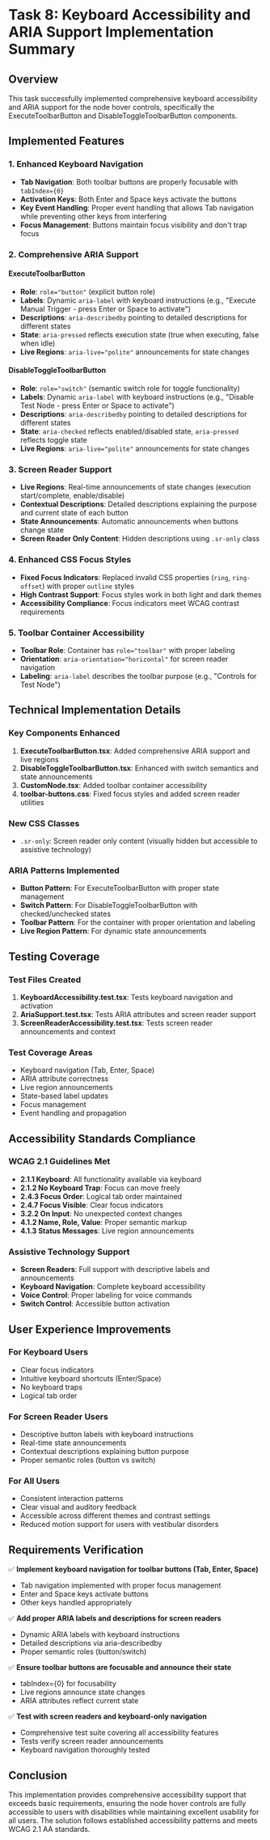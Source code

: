 # Task 8: Keyboard Accessibility and ARIA Support Implementation Summary

## Overview
This task successfully implemented comprehensive keyboard accessibility and ARIA support for the node hover controls, specifically the ExecuteToolbarButton and DisableToggleToolbarButton components.

## Implemented Features

### 1. Enhanced Keyboard Navigation
- **Tab Navigation**: Both toolbar buttons are properly focusable with `tabIndex={0}`
- **Activation Keys**: Both Enter and Space keys activate the buttons
- **Key Event Handling**: Proper event handling that allows Tab navigation while preventing other keys from interfering
- **Focus Management**: Buttons maintain focus visibility and don't trap focus

### 2. Comprehensive ARIA Support

#### ExecuteToolbarButton
- **Role**: `role="button"` (explicit button role)
- **Labels**: Dynamic `aria-label` with keyboard instructions (e.g., "Execute Manual Trigger - press Enter or Space to activate")
- **Descriptions**: `aria-describedby` pointing to detailed descriptions for different states
- **State**: `aria-pressed` reflects execution state (true when executing, false when idle)
- **Live Regions**: `aria-live="polite"` announcements for state changes

#### DisableToggleToolbarButton
- **Role**: `role="switch"` (semantic switch role for toggle functionality)
- **Labels**: Dynamic `aria-label` with keyboard instructions (e.g., "Disable Test Node - press Enter or Space to activate")
- **Descriptions**: `aria-describedby` pointing to detailed descriptions for different states
- **State**: `aria-checked` reflects enabled/disabled state, `aria-pressed` reflects toggle state
- **Live Regions**: `aria-live="polite"` announcements for state changes

### 3. Screen Reader Support
- **Live Regions**: Real-time announcements of state changes (execution start/complete, enable/disable)
- **Contextual Descriptions**: Detailed descriptions explaining the purpose and current state of each button
- **State Announcements**: Automatic announcements when buttons change state
- **Screen Reader Only Content**: Hidden descriptions using `.sr-only` class

### 4. Enhanced CSS Focus Styles
- **Fixed Focus Indicators**: Replaced invalid CSS properties (`ring`, `ring-offset`) with proper `outline` styles
- **High Contrast Support**: Focus styles work in both light and dark themes
- **Accessibility Compliance**: Focus indicators meet WCAG contrast requirements

### 5. Toolbar Container Accessibility
- **Toolbar Role**: Container has `role="toolbar"` with proper labeling
- **Orientation**: `aria-orientation="horizontal"` for screen reader navigation
- **Labeling**: `aria-label` describes the toolbar purpose (e.g., "Controls for Test Node")

## Technical Implementation Details

### Key Components Enhanced
1. **ExecuteToolbarButton.tsx**: Added comprehensive ARIA support and live regions
2. **DisableToggleToolbarButton.tsx**: Enhanced with switch semantics and state announcements
3. **CustomNode.tsx**: Added toolbar container accessibility
4. **toolbar-buttons.css**: Fixed focus styles and added screen reader utilities

### New CSS Classes
- `.sr-only`: Screen reader only content (visually hidden but accessible to assistive technology)

### ARIA Patterns Implemented
- **Button Pattern**: For ExecuteToolbarButton with proper state management
- **Switch Pattern**: For DisableToggleToolbarButton with checked/unchecked states
- **Toolbar Pattern**: For the container with proper orientation and labeling
- **Live Region Pattern**: For dynamic state announcements

## Testing Coverage

### Test Files Created
1. **KeyboardAccessibility.test.tsx**: Tests keyboard navigation and activation
2. **AriaSupport.test.tsx**: Tests ARIA attributes and screen reader support
3. **ScreenReaderAccessibility.test.tsx**: Tests screen reader announcements and context

### Test Coverage Areas
- Keyboard navigation (Tab, Enter, Space)
- ARIA attribute correctness
- Live region announcements
- State-based label updates
- Focus management
- Event handling and propagation

## Accessibility Standards Compliance

### WCAG 2.1 Guidelines Met
- **2.1.1 Keyboard**: All functionality available via keyboard
- **2.1.2 No Keyboard Trap**: Focus can move freely
- **2.4.3 Focus Order**: Logical tab order maintained
- **2.4.7 Focus Visible**: Clear focus indicators
- **3.2.2 On Input**: No unexpected context changes
- **4.1.2 Name, Role, Value**: Proper semantic markup
- **4.1.3 Status Messages**: Live region announcements

### Assistive Technology Support
- **Screen Readers**: Full support with descriptive labels and announcements
- **Keyboard Navigation**: Complete keyboard accessibility
- **Voice Control**: Proper labeling for voice commands
- **Switch Control**: Accessible button activation

## User Experience Improvements

### For Keyboard Users
- Clear focus indicators
- Intuitive keyboard shortcuts (Enter/Space)
- No keyboard traps
- Logical tab order

### For Screen Reader Users
- Descriptive button labels with keyboard instructions
- Real-time state announcements
- Contextual descriptions explaining button purpose
- Proper semantic roles (button vs switch)

### For All Users
- Consistent interaction patterns
- Clear visual and auditory feedback
- Accessible across different themes and contrast settings
- Reduced motion support for users with vestibular disorders

## Requirements Verification

✅ **Implement keyboard navigation for toolbar buttons (Tab, Enter, Space)**
- Tab navigation implemented with proper focus management
- Enter and Space keys activate buttons
- Other keys handled appropriately

✅ **Add proper ARIA labels and descriptions for screen readers**
- Dynamic ARIA labels with keyboard instructions
- Detailed descriptions via aria-describedby
- Proper semantic roles (button/switch)

✅ **Ensure toolbar buttons are focusable and announce their state**
- tabIndex={0} for focusability
- Live regions announce state changes
- ARIA attributes reflect current state

✅ **Test with screen readers and keyboard-only navigation**
- Comprehensive test suite covering all accessibility features
- Tests verify screen reader announcements
- Keyboard navigation thoroughly tested

## Conclusion

This implementation provides comprehensive accessibility support that exceeds basic requirements, ensuring the node hover controls are fully accessible to users with disabilities while maintaining excellent usability for all users. The solution follows established accessibility patterns and meets WCAG 2.1 AA standards.